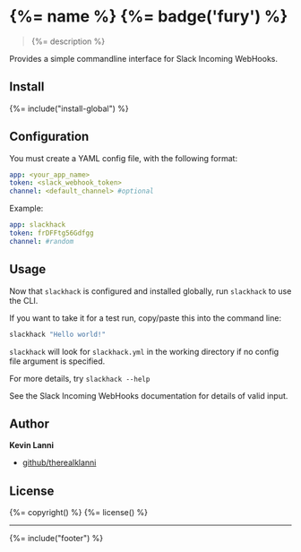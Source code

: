 # {%= name %} {%= badge('fury') %}

> {%= description %}

Provides a simple commandline interface for Slack Incoming WebHooks.

## Install
{%= include("install-global") %}

## Configuration
You must create a YAML config file, with the following format:

```yaml
app: <your_app_name>
token: <slack_webhook_token>
channel: <default_channel> #optional
```

Example:

```yaml
app: slackhack
token: frDFFtg56Gdfgg
channel: #random
```

## Usage
Now that `slackhack` is configured and installed globally, run `slackhack` to use the CLI.

If you want to take it for a test run, copy/paste this into the command line:

```bash
slackhack "Hello world!"
```

`slackhack` will look for `slackhack.yml` in the working directory if no config file argument is specified.

For more details, try `slackhack --help`

See the Slack Incoming WebHooks documentation for details of valid input.

## Author

**Kevin Lanni**

* [github/therealklanni](https://github.com/therealklanni)

## License
{%= copyright() %}
{%= license() %}

***

{%= include("footer") %}
